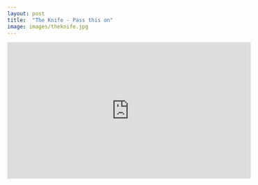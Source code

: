 ```yaml
---
layout: post
title:  "The Knife - Pass this on"
image: images/theknife.jpg
---
```


<div class="video-container">
    <iframe width="560" height="315" src="https://www.youtube.com/embed/gKhjaGRhIYU?controls=1" frameborder="0" allow="accelerometer; autoplay; encrypted-media; gyroscope; picture-in-picture" allowfullscreen></iframe>
</div>
